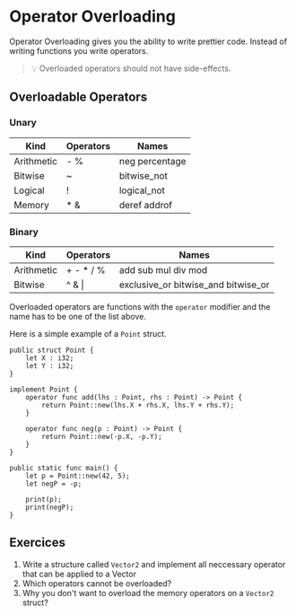 # Operator Overloading

Operator Overloading gives you the ability to write prettier code. Instead of writing functions you write operators.

> 💡 Overloaded operators should not have side-effects.

## Overloadable Operators

### Unary

| Kind       | Operators | Names          |
|------------|-----------|----------------|
| Arithmetic | - %       | neg percentage |
| Bitwise    | ~         | bitwise_not    |
| Logical    | !         | logical_not    |
| Memory     | * &       | deref addrof   |

### Binary

| Kind       | Operators | Names                               |
|------------|-----------|-------------------------------------|
| Arithmetic | + - * / % | add sub mul div mod                 |
| Bitwise    | ^ & \|    | exclusive_or bitwise_and bitwise_or |

Overloaded operators are functions with the `operator` modifier and the name has to be one of the list above.

Here is a simple example of a `Point` struct.

```back
public struct Point {
    let X : i32;
    let Y : i32;
}

implement Point {
    operator func add(lhs : Point, rhs : Point) -> Point {
        return Point::new(lhs.X + rhs.X, lhs.Y + rhs.Y);
    }

    operator func neg(p : Point) -> Point {
        return Point::new(-p.X, -p.Y);
    }
}
```

```back
public static func main() {
    let p = Point::new(42, 5);
    let negP = -p;

    print(p);
    print(negP);
}
```

## Exercices

1. Write a structure called `Vector2` and implement all neccessary operator that can be applied to a Vector
2. Which operators cannot be overloaded?
3. Why you don't want to overload the memory operators on a `Vector2` struct?